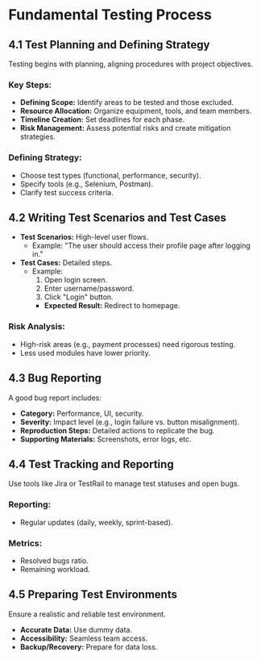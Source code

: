 
# Fundamental Testing Process

## 4.1 Test Planning and Defining Strategy
Testing begins with planning, aligning procedures with project objectives.

### Key Steps:
- **Defining Scope:** Identify areas to be tested and those excluded.
- **Resource Allocation:** Organize equipment, tools, and team members.
- **Timeline Creation:** Set deadlines for each phase.
- **Risk Management:** Assess potential risks and create mitigation strategies.

### Defining Strategy:
- Choose test types (functional, performance, security).
- Specify tools (e.g., Selenium, Postman).
- Clarify test success criteria.

## 4.2 Writing Test Scenarios and Test Cases
- **Test Scenarios:** High-level user flows.
  - Example: "The user should access their profile page after logging in."
- **Test Cases:** Detailed steps.
  - Example:
    1. Open login screen.
    2. Enter username/password.
    3. Click "Login" button.
    - **Expected Result:** Redirect to homepage.

### Risk Analysis:
- High-risk areas (e.g., payment processes) need rigorous testing.
- Less used modules have lower priority.

## 4.3 Bug Reporting
A good bug report includes:
- **Category:** Performance, UI, security.
- **Severity:** Impact level (e.g., login failure vs. button misalignment).
- **Reproduction Steps:** Detailed actions to replicate the bug.
- **Supporting Materials:** Screenshots, error logs, etc.

## 4.4 Test Tracking and Reporting
Use tools like Jira or TestRail to manage test statuses and open bugs.

### Reporting:
- Regular updates (daily, weekly, sprint-based).

### Metrics:
- Resolved bugs ratio.
- Remaining workload.

## 4.5 Preparing Test Environments
Ensure a realistic and reliable test environment.
- **Accurate Data:** Use dummy data.
- **Accessibility:** Seamless team access.
- **Backup/Recovery:** Prepare for data loss.
